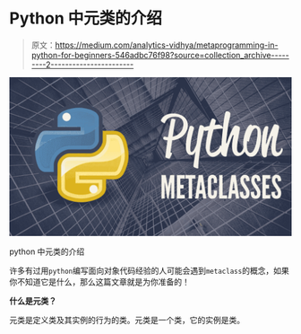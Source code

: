 # Python 中元类的介绍

> 原文：<https://medium.com/analytics-vidhya/metaprogramming-in-python-for-beginners-546adbc76f98?source=collection_archive---------2----------------------->

![](img/24697a981e7b0f469b9d529172403244.png)

python 中元类的介绍

许多有过用`python`编写面向对象代码经验的人可能会遇到`metaclass`的概念，如果你不知道它是什么，那么这篇文章就是为你准备的！

**什么是元类？**

元类是定义类及其实例的行为的类。元类是一个类，它的实例是类。